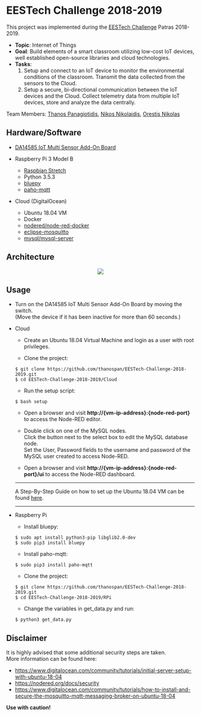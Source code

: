 # EESTech Challenge 2018-2019
This project was implemented during the [EESTech Challenge](https://eestechchallenge.eestec.net/) Patras 2018-2019.</br>

- <b>Topic</b>: Internet of Things
- <b>Goal</b>: Build elements of a smart classroom utilizing low-cost IoT devices, well established open-source libraries and cloud technologies.
- <b>Tasks</b>:
	1. Setup and connect to an IoT device to monitor the environmental conditions of the classroom. Transmit the data collected from the sensors to the Cloud.
	2. Setup a secure, bi-directional communication between the IoT devices and the Cloud. Collect telemetry data from multiple IoT devices, store and analyze the data centrally. 


Team Members: [Thanos Panagiotidis](https://github.com/thanospan/), [Nikos Nikolaidis](https://github.com/nikon95), [Orestis Nikolas](https://github.com/OrestisDrow)

## Hardware/Software
* [DA14585 IoT Multi Sensor Add-On Board](https://www.dialog-semiconductor.com/products/da14585-iot-multi-sensor-development-kit/)

* Raspberry Pi 3 Model B
	- [Raspbian Stretch](https://www.raspberrypi.org/downloads/raspbian/)
	- Python 3.5.3
	- [bluepy](https://github.com/IanHarvey/bluepy/)
	- [paho-mqtt](https://pypi.org/project/paho-mqtt/)

* Cloud (DigitalOcean)
	- Ubuntu 18.04 VM
	- Docker
	- [nodered/node-red-docker](https://hub.docker.com/r/nodered/node-red-docker/)
	- [eclipse-mosquitto](https://hub.docker.com/_/eclipse-mosquitto/)
	- [mysql/mysql-server](https://hub.docker.com/r/mysql/mysql-server/)

## Architecture
<p align="center"><img src="https://i.imgur.com/RXuZimW.png"></p>

## Usage
* Turn on the DA14585 IoT Multi Sensor Add-On Board by moving the switch.</br>
(Move the device if it has been inactive for more than 60 seconds.)

* Cloud</br>
	- Create an Ubuntu 18.04 Virtual Machine and login as a user with root privileges.

	- Clone the project:
	```
	$ git clone https://github.com/thanospan/EESTech-Challenge-2018-2019.git
	$ cd EESTech-Challenge-2018-2019/Cloud
	```
	
	- Run the setup script:
	```
	$ bash setup
	```
	
	- Open a browser and visit <b>http://{vm-ip-address}:{node-red-port}</b> to access the Node-RED editor.
	
	- Double click on one of the MySQL nodes.</br>
	Click the button next to the select box to edit the MySQL database node.</br>
	Set the User, Password fields to the username and password of the MySQL user created to access Node-RED.
	
	- Open a browser and visit <b>http://{vm-ip-address}:{node-red-port}/ui</b> to access the Node-RED dashboard.
	
	---
	
	A Step-By-Step Guide on how to set up the Ubuntu 18.04 VM can be found [here](https://github.com/thanospan/EESTech-Challenge-2018-2019/wiki/VM-Setup).
	
	---

* Raspberry Pi
	- Install bluepy:
	```
	$ sudo apt install python3-pip libglib2.0-dev
	$ sudo pip3 install bluepy
	```
	
	- Install paho-mqtt:
	```
	$ sudo pip3 install paho-mqtt
	```
	
	- Clone the project:
	```
	$ git clone https://github.com/thanospan/EESTech-Challenge-2018-2019.git
	$ cd EESTech-Challenge-2018-2019/RPi
	```	
	
	- Change the variables in get_data.py and run:
	```
	$ python3 get_data.py
	```

## Disclaimer
It is highly advised that some additional security steps are taken.</br>
More information can be found here:</br>
- https://www.digitalocean.com/community/tutorials/initial-server-setup-with-ubuntu-18-04</br>
- https://nodered.org/docs/security</br>
- https://www.digitalocean.com/community/tutorials/how-to-install-and-secure-the-mosquitto-mqtt-messaging-broker-on-ubuntu-18-04</br>

<b>Use with caution!</b>


